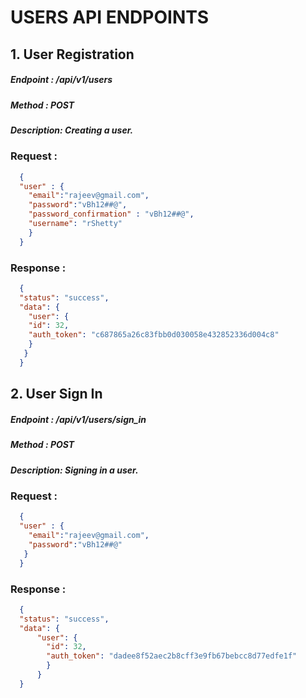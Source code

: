 # USERS API ENDPOINTS

## 1. User Registration

##### Endpoint :   /api/v1/users
##### Method   :   POST
##### Description: Creating a user.

### Request : 

```json
  { 
  "user" : {
    "email":"rajeev@gmail.com",
    "password":"vBh12##@",
    "password_confirmation" : "vBh12##@",
    "username": "rShetty"
    }
  }
```

### Response :

```json
  {
  "status": "success",
  "data": {
    "user": {
    "id": 32,
    "auth_token": "c687865a26c83fbb0d030058e432852336d004c8"
    }
   }
  }
```

## 2. User Sign In

##### Endpoint :   /api/v1/users/sign_in
##### Method   :   POST
##### Description: Signing in a user.

### Request : 

```json
  {
  "user" : {
    "email":"rajeev@gmail.com",
    "password":"vBh12##@"
   }
  }
```

### Response :

```json
  {
  "status": "success",
  "data": {
      "user": {
        "id": 32,
        "auth_token": "dadee8f52aec2b8cff3e9fb67bebcc8d77edfe1f"
        }
      }
  }
```




   


